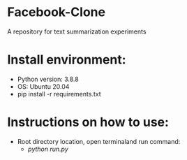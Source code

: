 # Facebook-Clone
A repository for text summarization experiments

# Install environment:
 - Python version: 3.8.8
 - OS: Ubuntu 20.04
 - pip install -r requirements.txt

# Instructions on how to use:
 - Root directory location, open terminaland run command:
 	- <i>python run.py</i>
